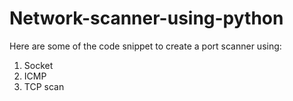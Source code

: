 # Network-scanner-using-python
Here are some of the code snippet to create a port scanner using:
1. Socket
2. ICMP
3. TCP scan
